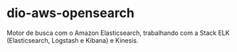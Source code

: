 # dio-aws-opensearch
Motor de busca com o Amazon Elasticsearch, trabalhando com a Stack ELK (Elasticsearch, Logstash e Kibana) e Kinesis.
